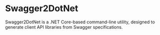 # Swagger2DotNet
Swagger2DotNet is a .NET Core-based command-line utility, designed to generate client API libraries from Swagger specifications. 
